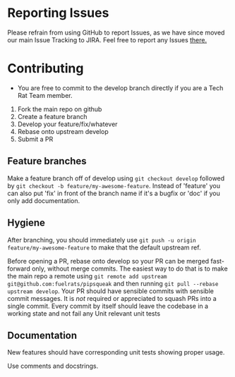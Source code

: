 # Reporting Issues

Please refrain from using GitHub to report Issues, as we have since moved our main Issue Tracking to JIRA. Feel free to report any Issues [there.](http://t.fuelr.at/help)

# Contributing

* You are free to commit to the develop branch directly if you are a Tech Rat Team member.

1. Fork the main repo on github
2. Create a feature branch
3. Develop your feature/fix/whatever
4. Rebase onto upstream develop
5. Submit a PR

## Feature branches

Make a feature branch off of develop using `git checkout develop` followed by 
`git checkout -b feature/my-awesome-feature`. Instead of 'feature' you can also put 'fix' in front of the branch name if it's a bugfix or 'doc' if you only add documentation.

## Hygiene

After branching, you should immediately use `git push -u origin feature/my-awesome-feature` to make that the default upstream ref.

Before opening a PR, rebase onto develop so your PR can be merged fast-forward only, without merge commits. 
The easiest way to do that is to make the main repo a remote using `git remote add upstream git@github.com:fuelrats/pipsqueak` 
and then running `git pull --rebase upstream develop`. 
Your PR should have sensible commits with sensible commit messages. It is *not* required or appreciated to squash PRs 
into a single commit. Every commit by itself should leave the codebase in a working state and not fail any Unit relevant unit tests

## Documentation
New features should have corresponding unit tests showing proper usage.

Use comments and docstrings.
